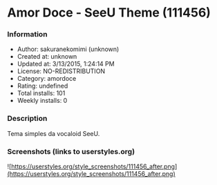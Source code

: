 # Amor Doce - SeeU Theme (111456)

### Information
- Author: sakuranekomimi (unknown)
- Created at: unknown
- Updated at: 3/13/2015, 1:24:14 PM
- License: NO-REDISTRIBUTION
- Category: amordoce
- Rating: undefined
- Total installs: 101
- Weekly installs: 0


### Description
Tema simples da vocaloid SeeU.


### Screenshots (links to userstyles.org)
![https://userstyles.org/style_screenshots/111456_after.png](https://userstyles.org/style_screenshots/111456_after.png)


